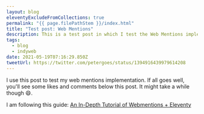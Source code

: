 ```yaml
---
layout: blog
eleventyExcludeFromCollections: true
permalink: "{{ page.filePathStem }}/index.html"
title: "Test post: Web Mentions"
description: This is a test post in which I test the Web Mentions implementation
tags:
  - blog
  - indyweb
date: 2021-05-19T07:16:29.850Z
tweetUrl: https://twitter.com/petergoes/status/1394916439979614208
---
```

I use this post to test my web mentions implementation. If all goes well, you'll see some likes and comments below this post. It might take a while though 😄.

I am following this guide: [An In-Depth Tutorial of Webmentions + Eleventy](https://sia.codes/posts/webmentions-eleventy-in-depth/)
